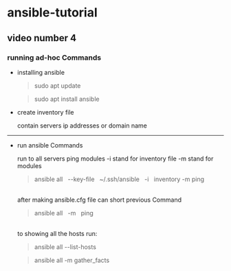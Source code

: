 # ansible-tutorial
## video number 4
### running ad-hoc Commands


- installing ansible

  > sudo apt update
  
  >sudo apt install ansible

- create inventory file
  
    contain servers ip addresses or domain name

***

- run ansible Commands

    run to all servers ping modules -i stand for inventory file -m stand for modules

    >ansible all &nbsp; --key-file &nbsp; ~/.ssh/ansible &nbsp; -i &nbsp; inventory -m ping

    \
    after making ansible.cfg file can short previous Command

    >ansible all &nbsp; -m &nbsp; ping

    \
    to showing all the hosts run:
    >ansible all --list-hosts 

    >ansible all -m gather_facts